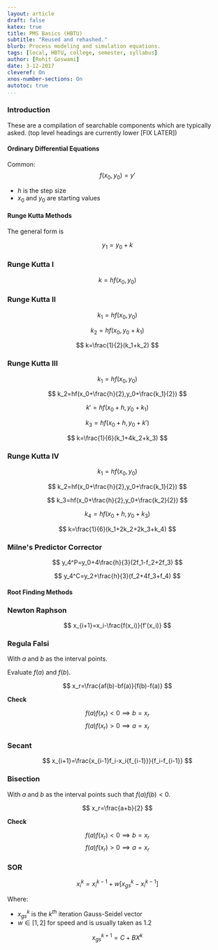```yaml
---
layout: article
draft: false
katex: true
title: PMS Basics (HBTU)
subtitle: "Reused and rehashed."
blurb: Process modeling and simulation equations. 
tags: [local, HBTU, college, semester, syllabus]
author: [Rohit Goswami]
date: 3-12-2017
cleveref: On
xnos-number-sections: On
autotoc: true
...
```


### Introduction

These are a compilation of searchable components which are typically asked. (top level headings are currently lower [FIX LATER])


#### Ordinary Differential Equations

Common:
$$ f(x_0,y_0)=y' $$
<!-- {#eq:fapprox} -->

* $h$ is the step size
* $x_0$ and $y_0$ are starting values

#### Runge Kutta Methods
The general form is

$$ y_1=y_0+k $$
<!-- {#eq:rkGen} -->

### Runge Kutta I

$$ k=hf(x_0,y_0) $$
<!-- {#eq:rk1k} -->

### Runge Kutta II

$$ k_1=hf(x_0,y_0) $$
<!-- {#eq:rk2k1} -->

$$ k_2=hf(x_0,y_0+k_1) $$
<!-- {#eq:rk2k2} -->

$$ k=\frac{1}{2}(k_1+k_2) $$
<!-- {#eq:rk2k} -->

### Runge Kutta III

$$ k_1=hf(x_0,y_0) $$
<!-- {#eq:rk3k1} -->

$$ k_2=hf(x_0+\frac{h}{2},y_0+\frac{k_1}{2}) $$
<!-- {#eq:rk3k2} -->

$$ k'=hf(x_0+h,y_0+k_1) $$
<!-- {#eq:rk3kp} -->

$$ k_3=hf(x_0+h,y_0+k') $$
<!-- {#eq:rk3k3} -->

$$ k=\frac{1}{6}(k_1+4k_2+k_3) $$
<!-- {#eq:rk3k} -->

### Runge Kutta IV

$$ k_1=hf(x_0,y_0) $$
<!-- {#eq:rk4k1} -->

$$ k_2=hf(x_0+\frac{h}{2},y_0+\frac{k_1}{2}) $$
<!-- {#eq:rk4k2} -->

$$ k_3=hf(x_0+\frac{h}{2},y_0+\frac{k_2}{2}) $$
<!-- {#eq:rk4kp} -->

$$ k_4=hf(x_0+h,y_0+k_3) $$
<!-- {#eq:rk4k3} -->

$$ k=\frac{1}{6}(k_1+2k_2+2k_3+k_4) $$
<!-- {#eq:rk4k} -->

### Milne's Predictor Corrector

$$ y_4^P=y_0+4\frac{h}{3}(2f_1-f_2+2f_3) $$
<!-- {#eq:mpcP} -->

$$ y_4^C=y_2+\frac{h}{3}(f_2+4f_3+f_4) $$
<!-- {#eq:mpcC} -->


#### Root Finding Methods

### Newton Raphson

$$ x_{i+1}=x_i-\frac{f(x_i)}{f'(x_i)} $$

### Regula Falsi

With $a$ and $b$ as the interval points.

Evaluate $f(a)$ and $f(b)$.

$$ x_r=\frac{af(b)-bf(a)}{f(b)-f(a)} $$

**Check**

$$f(a)f(x_r)<0\implies{b}=x_r$$
$$f(a)f(x_r)>0\implies{a}=x_r$$


### Secant

$$ x_{i+1}=\frac{x_{i-1}f_i-x_i{f_{i-1}}}{f_i-f_{i-1}} $$

### Bisection

With $a$ and $b$ as the interval points such that $f(a)f(b)<0$.

$$ x_r=\frac{a+b}{2} $$

**Check**

$$f(a)f(x_r)<0\implies{b}=x_r$$
$$f(a)f(x_r)>0\implies{a}=x_r$$

### SOR

$$ x_i^k=x_i^{k-1}+w[x_{gs}^k-x_i^{k-1}] $$

Where:

* $x_{gs}^k$ is the $k^{th}$ iteration Gauss-Seidel vector
* $w\in[1,2]$ for speed and is usually taken as $1.2$

$$ x_{gs}^{k+1}=C+{B}X^k $$
